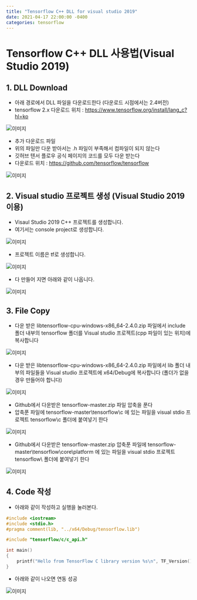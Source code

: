 ```yaml
---
title: "Tensorflow C++ DLL for visual studio 2019"
date: 2021-04-17 22:00:00 -0400
categories: tensorflow
---
```


# Tensorflow C++ DLL 사용법(Visual Studio 2019)

## 1. DLL Download

- 아래 경로에서 DLL 파일을 다운로드한다 (다운로드 시점에서는 2.4버전)
- tensorflow 2.x 다운로드 위치 : <https://www.tensorflow.org/install/lang_c?hl=ko>  

![이미지](https://github.com/Tunapeachcan/Tunapeachcan.github.io/blob/master/_posts/2021-04-17-tensorflow_c_plus/1.tensorflowDownload.PNG "tensorflowDownload")

- 추가 다운로드 파일
- 위의 파일만 다운 받아서는 .h 파일이 부족해서 컴파일이 되지 않는다
- 깃허브 텐서 플로우 공식 페이지의 코드를 모두 다운 받는다
- 다운로드 위치 : <https://github.com/tensorflow/tensorflow>

![이미지](https://github.com/Tunapeachcan/Tunapeachcan.github.io/blob/master/_posts/2021-04-17-tensorflow_c_plus/1-1.tensorflow.PNG "tensorflowDownload")

## 2. Visual studio 프로젝트 생성 (Visual Studio 2019 이용)

- Visaul Studio 2019 C++ 프로젝트를 생성합니다.
- 여기서는 console project로 생성합니다.

![이미지](https://github.com/Tunapeachcan/Tunapeachcan.github.io/blob/master/_posts/2021-04-17-tensorflow_c_plus/2.VisualStudioProject1.PNG "vusalstudio1")

- 프로젝트 이름은 tf로 생성합니다.

![이미지](https://github.com/Tunapeachcan/Tunapeachcan.github.io/blob/master/_posts/2021-04-17-tensorflow_c_plus/3.VisualStudioProject2.PNG "vusalstudio1")

- 다 만들어 지면 아래와 같이 나옵니다.

![이미지](https://github.com/Tunapeachcan/Tunapeachcan.github.io/blob/master/_posts/2021-04-17-tensorflow_c_plus/4.VisualStudioProject3.PNG "visualstudio1")

## 3. File Copy 

- 다운 받은 libtensorflow-cpu-windows-x86_64-2.4.0.zip 파일에서 include 폴더 내부의 tensorflow 폴더를 Visual studio 프로젝트(cpp 파일이 있는 위치)에 복사합니다

![이미지](https://github.com/Tunapeachcan/Tunapeachcan.github.io/blob/master/_posts/2021-04-17-tensorflow_c_plus/5.Copy.png "include 복사")

- 다운 받은 libtensorflow-cpu-windows-x86_64-2.4.0.zip 파일에서 lib 폴더 내부의 파일들을 Visual studio 프로젝트에 x64/Debug에 복사합니다 (폴더가 없을 경우 만들어야 합니다)

![이미지](https://github.com/Tunapeachcan/Tunapeachcan.github.io/blob/master/_posts/2021-04-17-tensorflow_c_plus/6.libcopy.png "lib 복사")

- Github에서 다운받은 tensorflow-master.zip 파일 압축을 푼다
- 압축푼 파일에 tensorflow-master\tensorflow\c 에 있는 파일을 visual stdio 프로젝트 tensorflow\c 폴더에 붙여넣기 한다

![이미지](https://github.com/Tunapeachcan/Tunapeachcan.github.io/blob/master/_posts/2021-04-17-tensorflow_c_plus/7.includecopy.png "lib 복사")

- Github에서 다운받은 tensorflow-master.zip 압축푼 파일에 tensorflow-master\tensorflow\core\platform 에 있는 파일을 visual stdio 프로젝트 tensorflow\ 폴더에 붙여넣기 한다

![이미지](/2021-04-17-tensorflow_c_plus/8.platformcopy.png "lib 복사")

## 4. Code 작성

- 아래와 같이 작성하고 실행을 눌러본다.

``` cpp
#include <iostream>
#include <stdio.h>
#pragma comment(lib, "../x64/Debug/tensorflow.lib")

#include "tensorflow/c/c_api.h"

int main()
{
    printf("Hello from TensorFlow C library version %s\n", TF_Version());
}
```
- 아래와 같이 나오면 연동 성공

![이미지](https://github.com/Tunapeachcan/Tunapeachcan.github.io/blob/master/_posts/2021-04-17-tensorflow_c_plus/9.result.png "lib 복사")
